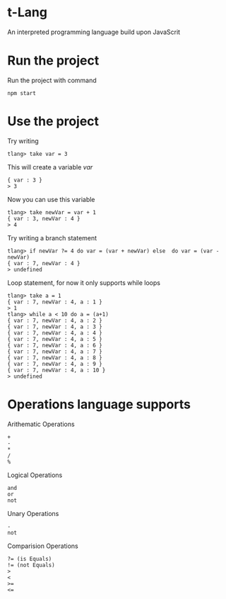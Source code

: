 # t-Lang
An interpreted programming language build upon JavaScrit
# Run the project
Run the project with command 
```
npm start
```
# Use the project
Try writing 
```
tlang> take var = 3
```
This will create a variable  _var_
```
{ var : 3 }
> 3
```
Now you can use this variable
```
tlang> take newVar = var + 1
{ var : 3, newVar : 4 }
> 4
```
Try writing a branch statement
```
tlang> if newVar ?= 4 do var = (var + newVar) else  do var = (var - newVar)
{ var : 7, newVar : 4 }
> undefined
```
Loop statement, for now it only supports while loops
```
tlang> take a = 1
{ var : 7, newVar : 4, a : 1 }
> 1
tlang> while a < 10 do a = (a+1)
{ var : 7, newVar : 4, a : 2 }
{ var : 7, newVar : 4, a : 3 }
{ var : 7, newVar : 4, a : 4 }
{ var : 7, newVar : 4, a : 5 }
{ var : 7, newVar : 4, a : 6 }
{ var : 7, newVar : 4, a : 7 }
{ var : 7, newVar : 4, a : 8 }
{ var : 7, newVar : 4, a : 9 }
{ var : 7, newVar : 4, a : 10 }
> undefined
```

# Operations language supports
Arithematic Operations
```
+
-
*
/
%
```

Logical Operations

```
and
or
not
```

Unary Operations
```
-
not
```

Comparision Operations
```
?= (is Equals)
!= (not Equals)
>
<
>=
<=
```
